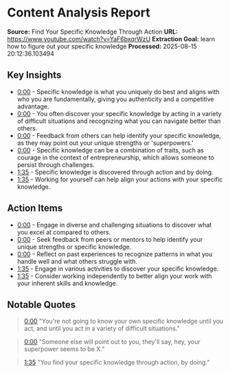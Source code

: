 # Content Analysis Report

**Source:** Find Your Specific Knowledge Through Action
**URL:** https://www.youtube.com/watch?v=YaF6bxqrWzU
**Extraction Goal:** learn how to figure out your specific knowledge
**Processed:** 2025-08-15 20:12:36.103494

## Key Insights

- [0:00](https://www.youtube.com/watch?v=YaF6bxqrWzU&t=0s) - Specific knowledge is what you uniquely do best and aligns with who you are fundamentally, giving you authenticity and a competitive advantage.
- [0:00](https://www.youtube.com/watch?v=YaF6bxqrWzU&t=0s) - You often discover your specific knowledge by acting in a variety of difficult situations and recognizing what you can navigate better than others.
- [0:00](https://www.youtube.com/watch?v=YaF6bxqrWzU&t=0s) - Feedback from others can help identify your specific knowledge, as they may point out your unique strengths or 'superpowers.'
- [0:00](https://www.youtube.com/watch?v=YaF6bxqrWzU&t=0s) - Specific knowledge can be a combination of traits, such as courage in the context of entrepreneurship, which allows someone to persist through challenges.
- [1:35](https://www.youtube.com/watch?v=YaF6bxqrWzU&t=95s) - Specific knowledge is discovered through action and by doing.
- [1:35](https://www.youtube.com/watch?v=YaF6bxqrWzU&t=95s) - Working for yourself can help align your actions with your specific knowledge.

## Action Items

- [0:00](https://www.youtube.com/watch?v=YaF6bxqrWzU&t=0s) - Engage in diverse and challenging situations to discover what you excel at compared to others.
- [0:00](https://www.youtube.com/watch?v=YaF6bxqrWzU&t=0s) - Seek feedback from peers or mentors to help identify your unique strengths or specific knowledge.
- [0:00](https://www.youtube.com/watch?v=YaF6bxqrWzU&t=0s) - Reflect on past experiences to recognize patterns in what you handle well and what others struggle with.
- [1:35](https://www.youtube.com/watch?v=YaF6bxqrWzU&t=95s) - Engage in various activities to discover your specific knowledge.
- [1:35](https://www.youtube.com/watch?v=YaF6bxqrWzU&t=95s) - Consider working independently to better align your work with your inherent skills and knowledge.

## Notable Quotes

> [0:00](https://www.youtube.com/watch?v=YaF6bxqrWzU&t=0s) "You're not going to know your own specific knowledge until you act, and until you act in a variety of difficult situations."

> [0:00](https://www.youtube.com/watch?v=YaF6bxqrWzU&t=0s) "Someone else will point out to you, they'll say, hey, your superpower seems to be X."

> [1:35](https://www.youtube.com/watch?v=YaF6bxqrWzU&t=95s) "You find your specific knowledge through action, by doing."

